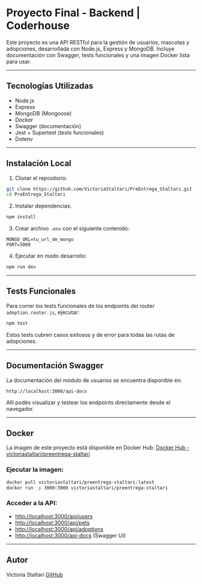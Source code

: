 # Proyecto Final - Backend | Coderhouse

Este proyecto es una API RESTful para la gestión de usuarios, mascotas y adopciones, desarrollada con Node.js, Express y MongoDB. Incluye documentación con Swagger, tests funcionales y una imagen Docker lista para usar.

---

## Tecnologías Utilizadas

* Node.js
* Express
* MongoDB (Mongoose)
* Docker
* Swagger (documentación)
* Jest + Supertest (tests funcionales)
* Dotenv

---

## Instalación Local

1. Clonar el repositorio:

```bash
git clone https://github.com/VictoriaStaltari/PreEntrega_Staltari.git
cd PreEntrega_Staltari
```

2. Instalar dependencias:

```bash
npm install
```

3. Crear archivo `.env` con el siguiente contenido:

```env
MONGO_URL=tu_url_de_mongo
PORT=3000
```

4. Ejecutar en modo desarrollo:

```bash
npm run dev
```

---

## Tests Funcionales

Para correr los tests funcionales de los endpoints del router `adoption.router.js`, ejecutar:

```bash
npm test
```

Estos tests cubren casos exitosos y de error para todas las rutas de adopciones.

---

## Documentación Swagger

La documentación del módulo de usuarios se encuentra disponible en:

```
http://localhost:3000/api-docs
```

Allí podés visualizar y testear los endpoints directamente desde el navegador.

---

## Docker

La imagen de este proyecto está disponible en Docker Hub:
[Docker Hub - victoriastaltari/preentrega-staltari](https://hub.docker.com/r/victoriastaltari/preentrega-staltari)

### Ejecutar la imagen:

```bash
docker pull victoriastaltari/preentrega-staltari:latest
docker run -p 3000:3000 victoriastaltari/preentrega-staltari
```

### Acceder a la API:

* [http://localhost:3000/api/users](http://localhost:3000/api/users)
* [http://localhost:3000/api/pets](http://localhost:3000/api/pets)
* [http://localhost:3000/api/adoptions](http://localhost:3000/api/adoptions)
* [http://localhost:3000/api-docs](http://localhost:3000/api-docs) (Swagger UI)

---

## Autor

Victoria Staltari
[GitHub](https://github.com/VictoriaStaltari)